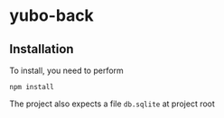 # yubo-back

## Installation

To install, you need to perform

```
npm install
```

The project also expects a file `db.sqlite` at project root
